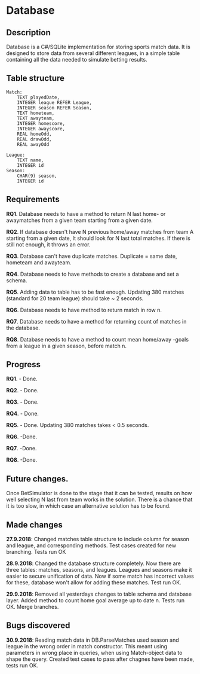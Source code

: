 # Database

## Description
Database is a C#/SQLite implementation for storing sports match data. It is designed 
to store data from several different leagues, in a simple table containing all the data needed
to simulate betting results. 

## Table structure
```
Match:
	TEXT playedDate,
	INTEGER league REFER League,
	INTEGER season REFER Season,
	TEXT hometeam,
	TEXT awayteam,
	INTEGER homescore,
	INTEGER awayscore,
	REAL homeOdd,
	REAL drawOdd,
	REAL awayOdd
	
League:
	TEXT name,
	INTEGER id
Season: 
	CHAR(9) season,
	INTEGER id
```

## Requirements
**RQ1**. Database needs to have a method to return N last home- or awaymatches from a given team
starting from a given date. 

**RQ2**. If database doesn't have N previous home/away matches from team A starting from a given date,
It should look for N last total matches. If there is still not enough, it throws an error.

**RQ3**. Database can't have duplicate matches. Duplicate = same date, hometeam and awayteam.

**RQ4**. Database needs to have methods to create a database and set a schema.

**RQ5**. Adding data to table has to be fast enough. Updating 380 matches (standard for 20 team league)
  should take ~ 2 seconds.
  
**RQ6**. Database needs to have method to return match in row n. 

**RQ7**. Database needs to have a method for returning count of matches in the database.

**RQ8**. Database needs to have a method to count mean home/away -goals from a league
in a given season, before match n.
  
## Progress
**RQ1**. - Done.

**RQ2**. - Done.

**RQ3**. - Done.

**RQ4**. - Done.

**RQ5**. - Done. Updating 380 matches takes < 0.5 seconds.

**RQ6**. -Done.

**RQ7**. -Done.

**RQ8**. -Done.

## Future changes.
Once BetSimulator is done to the stage that it can be tested, results on how well 
selecting N last from team works in the solution. There is a chance that it is 
too slow, in which case an alternative solution has to be found.

## Made changes
**27.9.2018**: Changed matches table structure to include column for season and league, and corresponding methods. 
Test cases created for new branching.
Tests run OK

**28.9.2018**: Changed the database structure completely. Now there are three tables: matches, seasons, and leagues.
Leagues and seasons make it easier to secure unification of data. Now if some match has incorrect values for these,
database won't allow for adding these matches. Test run OK.

**29.9.2018**: Removed all yesterdays changes to table schema and database layer. Added method to count
home goal average up to date n. Tests run OK. Merge branches.

## Bugs discovered
**30.9.2018**: Reading match data in DB.ParseMatches used season and league in the wrong order
in match constructor. This meant using parameters in wrong place in queries, 
when using Match-object data to shape the query. Created test cases to pass after chagnes
have been made, tests run OK.
